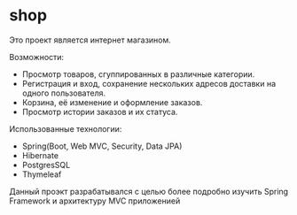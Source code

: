# shop

Это проект является интернет магазином.

Возможности:
- Просмотр товаров, сгуппированных в различные категории.
- Регистрация и вход, сохранение нескольких адресов доставки на одного пользователя.
- Корзина, её изменение и оформление заказов.
- Просмотр истории заказов и их статуса.

Использованные технологии:
- Spring(Boot, Web MVC, Security, Data JPA)
- Hibernate
- PostgresSQL
- Thymeleaf

Данный проэкт разрабатывался с целью более подробно изучить Spring Framework и архитектуру MVC приложенией
